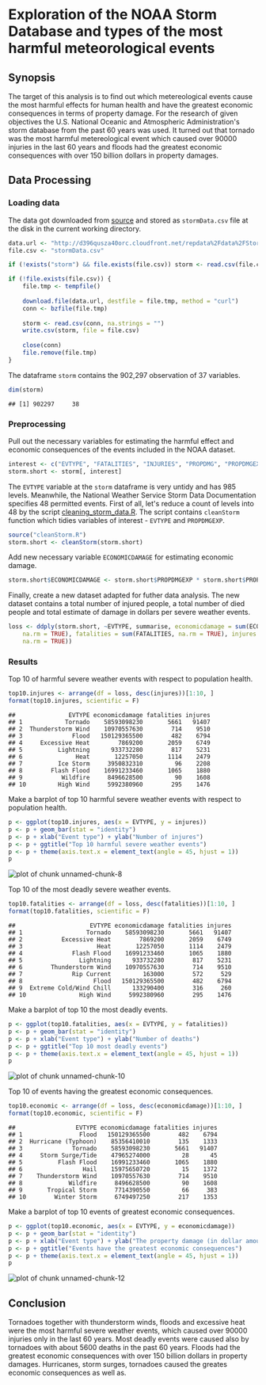 


Exploration of the NOAA Storm Database and types of the most harmful meteorological events
========================================================================================

## Synopsis

The target of this analysis is to find out which metereological events cause the most harmful effects for human health and have the greatest economic consequences in terms of property damage. For the research of given objectives the U.S. National Oceanic and Atmospheric Administration's storm database from the past 60 years was used. It turned out that tornado was the most harmful metereological event which caused over 90000 injuries in the last 60 years and floods had the greatest economic consequences with over 150 billion dollars in property damages.

## Data Processing

### Loading data

The data got downloaded from [source](https://d396qusza40orc.cloudfront.net/repdata%2Fdata%2FStormData.csv.bz2) and stored as `stormData.csv` file at the disk in the current working directory.


```r
data.url <- "http://d396qusza40orc.cloudfront.net/repdata%2Fdata%2FStormData.csv.bz2"
file.csv <- "stormData.csv"

if (!exists("storm") && file.exists(file.csv)) storm <- read.csv(file.csv, na.strings = "")

if (!file.exists(file.csv)) {
    file.tmp <- tempfile()
    
    download.file(data.url, destfile = file.tmp, method = "curl")
    conn <- bzfile(file.tmp)
    
    storm <- read.csv(conn, na.strings = "")
    write.csv(storm, file = file.csv)
    
    close(conn)
    file.remove(file.tmp)
}
```


The dataframe `storm` contains the 902,297 observation of 37 variables.

```r
dim(storm)
```

```
## [1] 902297     38
```


### Preprocessing

Pull out the necessary variables for estimating the harmful effect and economic consequences of the events included in the NOAA dataset.


```r
interest <- c("EVTYPE", "FATALITIES", "INJURIES", "PROPDMG", "PROPDMGEXP")
storm.short <- storm[, interest]
```


The `EVTYPE` variable at the `storm` dataframe is very untidy and has 985 levels. Meanwhile, the National Weather Service Storm Data Documentation specifies 48 permitted events. First of all, let's reduce a count of levels into 48 by the script [cleaning_storm_data.R](https://github.com/art2art/reproducible_research_2/blob/master/cleanStorm.R). The script contains `cleanStorm` function which tidies variables of interest - `EVTYPE` and `PROPDMGEXP`.


```r
source("cleanStorm.R")
storm.short <- cleanStorm(storm.short)
```


Add new necessary variable `ECONOMICDAMAGE` for estimating economic damage.


```r
storm.short$ECONOMICDAMAGE <- storm.short$PROPDMGEXP * storm.short$PROPDMG
```


Finally, create a new dataset adapted for futher data analysis. The new dataset contains a total number of injured people, a total number of died people and total estimate of damage in dollars per severe weather events.


```r
loss <- ddply(storm.short, ~EVTYPE, summarise, economicdamage = sum(ECONOMICDAMAGE, 
    na.rm = TRUE), fatalities = sum(FATALITIES, na.rm = TRUE), injures = sum(INJURIES, 
    na.rm = TRUE))
```


### Results

Top 10 of harmful severe weather events with respect to population health.


```r
top10.injures <- arrange(df = loss, desc(injures))[1:10, ]
format(top10.injures, scientific = F)
```

```
##               EVTYPE economicdamage fatalities injures
## 1            Tornado    58593098230       5661   91407
## 2  Thunderstorm Wind    10970557630        714    9510
## 3              Flood   150129365500        482    6794
## 4     Excessive Heat        7869200       2059    6749
## 5          Lightning      933732280        817    5231
## 6               Heat       12257050       1114    2479
## 7          Ice Storm     3950832310         96    2208
## 8        Flash Flood    16991233460       1065    1880
## 9           Wildfire     8496628500         90    1608
## 10         High Wind     5992380960        295    1476
```


Make a barplot of top 10 harmful severe weather events with respect to population health.


```r
p <- ggplot(top10.injures, aes(x = EVTYPE, y = injures))
p <- p + geom_bar(stat = "identity")
p <- p + xlab("Event type") + ylab("Number of injures")
p <- p + ggtitle("Top 10 harmful severe weather events")
p <- p + theme(axis.text.x = element_text(angle = 45, hjust = 1))
p
```

![plot of chunk unnamed-chunk-8](figure/unnamed-chunk-8.png) 


Top 10 of the most deadly severe weather events.


```r
top10.fatalities <- arrange(df = loss, desc(fatalities))[1:10, ]
format(top10.fatalities, scientific = F)
```

```
##                     EVTYPE economicdamage fatalities injures
## 1                  Tornado    58593098230       5661   91407
## 2           Excessive Heat        7869200       2059    6749
## 3                     Heat       12257050       1114    2479
## 4              Flash Flood    16991233460       1065    1880
## 5                Lightning      933732280        817    5231
## 6        Thunderstorm Wind    10970557630        714    9510
## 7              Rip Current         163000        572     529
## 8                    Flood   150129365500        482    6794
## 9  Extreme Cold/Wind Chill      133290400        316     260
## 10               High Wind     5992380960        295    1476
```


Make a barplot of top 10 the most deadly events.


```r
p <- ggplot(top10.fatalities, aes(x = EVTYPE, y = fatalities))
p <- p + geom_bar(stat = "identity")
p <- p + xlab("Event type") + ylab("Number of deaths")
p <- p + ggtitle("Top 10 most deadly events")
p <- p + theme(axis.text.x = element_text(angle = 45, hjust = 1))
p
```

![plot of chunk unnamed-chunk-10](figure/unnamed-chunk-10.png) 


Top 10 of events having the greatest economic consequences.


```r
top10.economic <- arrange(df = loss, desc(economicdamage))[1:10, ]
format(top10.economic, scientific = F)
```

```
##                 EVTYPE economicdamage fatalities injures
## 1                Flood   150129365500        482    6794
## 2  Hurricane (Typhoon)    85356410010        135    1333
## 3              Tornado    58593098230       5661   91407
## 4     Storm Surge/Tide    47965274000         28      45
## 5          Flash Flood    16991233460       1065    1880
## 6                 Hail    15975650720         15    1372
## 7    Thunderstorm Wind    10970557630        714    9510
## 8             Wildfire     8496628500         90    1608
## 9       Tropical Storm     7714390550         66     383
## 10        Winter Storm     6749497250        217    1353
```


Make a barplot of top 10 events of greatest economic consequences.


```r
p <- ggplot(top10.economic, aes(x = EVTYPE, y = economicdamage))
p <- p + geom_bar(stat = "identity")
p <- p + xlab("Event type") + ylab("The property damage (in dollar amounts)")
p <- p + ggtitle("Events have the greatest economic consequences")
p <- p + theme(axis.text.x = element_text(angle = 45, hjust = 1))
p
```

![plot of chunk unnamed-chunk-12](figure/unnamed-chunk-12.png) 


## Conclusion

Tornadoes together with thunderstorm winds, floods and excessive heat were the most harmful severe weather events, which caused over 90000 injuries only in the last 60 years. Most deadly events were caused also by tornadoes with about 5600 deaths in the past 60 years. Floods had the greatest economic consequences with over 150 billion dollars in property damages. Hurricanes, storm surges, tornadoes caused the greates economic consequences as well as. 




